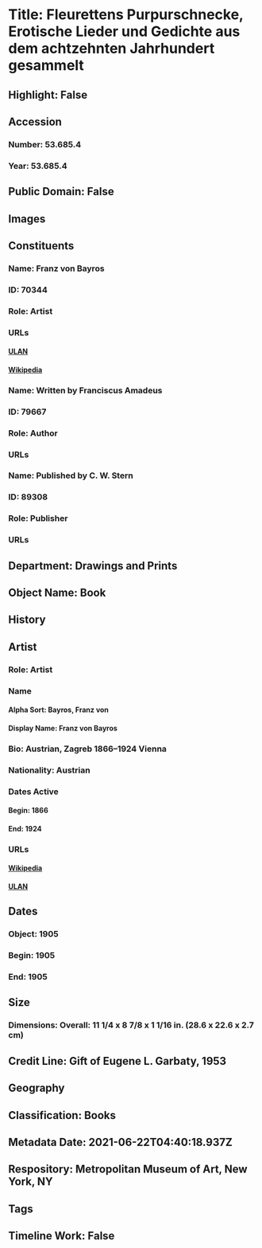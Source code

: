 # Title: Fleurettens Purpurschnecke, Erotische Lieder und Gedichte aus dem achtzehnten Jahrhundert gesammelt
## Highlight: False
## Accession
### Number: 53.685.4
### Year: 53.685.4
## Public Domain: False
## Images
## Constituents
### Name: Franz von Bayros
### ID: 70344
### Role: Artist
### URLs
#### [ULAN](http://vocab.getty.edu/page/ulan/500103628)
#### [Wikipedia](https://www.wikidata.org/wiki/Q26917)
### Name: Written by Franciscus Amadeus
### ID: 79667
### Role: Author
### URLs
### Name: Published by C. W. Stern
### ID: 89308
### Role: Publisher
### URLs
## Department: Drawings and Prints
## Object Name: Book
## History
## Artist
### Role: Artist
### Name
#### Alpha Sort: Bayros, Franz von
#### Display Name: Franz von Bayros
### Bio: Austrian, Zagreb 1866–1924 Vienna
### Nationality: Austrian
### Dates Active
#### Begin: 1866
#### End: 1924
### URLs
#### [Wikipedia](https://www.wikidata.org/wiki/Q26917)
#### [ULAN](http://vocab.getty.edu/page/ulan/500103628)
## Dates
### Object: 1905
### Begin: 1905
### End: 1905
## Size
### Dimensions: Overall: 11 1/4 x 8 7/8 x 1 1/16 in. (28.6 x 22.6 x 2.7 cm)
## Credit Line: Gift of Eugene L. Garbaty, 1953
## Geography
## Classification: Books
## Metadata Date: 2021-06-22T04:40:18.937Z
## Respository: Metropolitan Museum of Art, New York, NY
## Tags
## Timeline Work: False